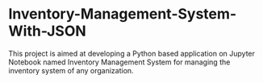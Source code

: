 # Inventory-Management-System-With-JSON
This project is aimed at developing a Python based application on Jupyter Notebook named Inventory Management System for managing the inventory system of any organization.
